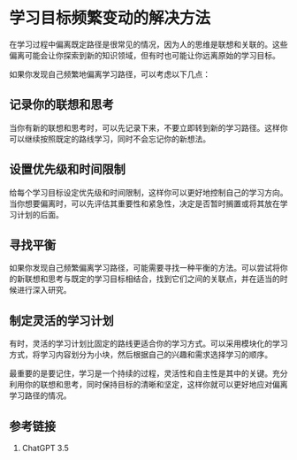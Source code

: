# 学习目标频繁变动的解决方法

在学习过程中偏离既定路径是很常见的情况，因为人的思维是联想和关联的。这些偏离可能会让你探索到新的知识领域，但有时也可能让你远离原始的学习目标。

如果你发现自己频繁地偏离学习路径，可以考虑以下几点：

## 记录你的联想和思考

当你有新的联想和思考时，可以先记录下来，不要立即转到新的学习路径。这样你可以继续按照既定的路线学习，同时不会忘记你的新想法。

## 设置优先级和时间限制

给每个学习目标设定优先级和时间限制，这样你可以更好地控制自己的学习方向。当你想要偏离时，可以先评估其重要性和紧急性，决定是否暂时搁置或将其放在学习计划的后面。

## 寻找平衡

如果你发现自己频繁偏离学习路径，可能需要寻找一种平衡的方法。可以尝试将你的新联想和思考与既定的学习目标相结合，找到它们之间的关联点，并在适当的时候进行深入研究。

## 制定灵活的学习计划

有时，灵活的学习计划比固定的路线更适合你的学习方式。可以采用模块化的学习方式，将学习内容划分为小块，然后根据自己的兴趣和需求选择学习的顺序。

最重要的是要记住，学习是一个持续的过程，灵活性和自主性是其中的关键。充分利用你的联想和思考，同时保持目标的清晰和坚定，这样你就可以更好地应对偏离学习路径的情况。


## 参考链接
1. ChatGPT 3.5